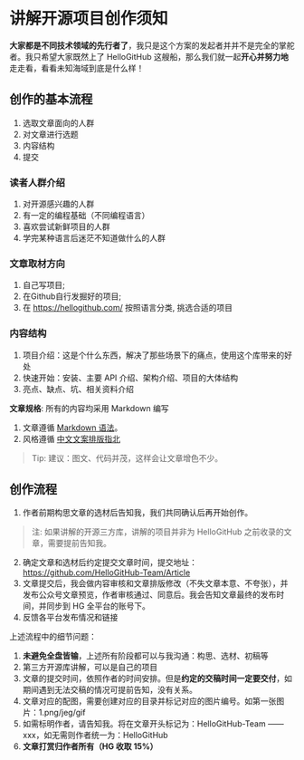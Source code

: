 # 讲解开源项目创作须知

**大家都是不同技术领域的先行者了**，我只是这个方案的发起者并并不是完全的掌舵者。我只希望大家既然上了 HelloGitHub 这艘船，那么我们就一起**开心并努力地**走走看，看看未知海域到底是什么样！

## 创作的基本流程
1. 选取文章面向的人群
2. 对文章进行选题
3. 内容结构
4. 提交

### 读者人群介绍
1. 对开源感兴趣的人群
2. 有一定的编程基础（不同编程语言）
3. 喜欢尝试新鲜项目的人群
4. 学完某种语言后迷茫不知道做什么的人群

### 文章取材方向
1. 自己写项目;
2. 在Github自行发掘好的项目;
3. 在 https://hellogithub.com/ 按照语言分类, 挑选合适的项目

### 内容结构
1. 项目介绍：这是个什么东西，解决了那些场景下的痛点，使用这个库带来的好处
2. 快速开始：安装、主要 API 介绍、架构介绍、项目的大体结构
3. 亮点、缺点、坑、相关资料介绍

**文章规格**: 所有的内容均采用 Markdown 编写
1. 文章遵循 [Markdown 语法](https://github.com/younghz/Markdown)。
2. 风格遵循 [中文文案排版指北](https://github.com/sparanoid/chinese-copywriting-guidelines)

> Tip: 建议：图文、代码并茂，这样会让文章增色不少。

## 创作流程

1. 作者前期构思文章的选材后告知我，我们共同确认后再开始创作。
> 注: 如果讲解的开源三方库，讲解的项目并非为 HelloGitHub 之前收录的文章，需要提前告知我。
2. 确定文章和选材后约定提交文章时间，提交地址：https://github.com/HelloGitHub-Team/Article
3. 文章提交后，我会做内容审核和文章排版修改（不失文章本意、不夸张），并发布公众号文章预览，作者审核通过、同意后。我会告知文章最终的发布时间，并同步到 HG 全平台的账号下。
4. 反馈各平台发布情况和链接

上述流程中的细节问题：

1. **未避免全盘皆输**，上述所有阶段都可以与我沟通：构思、选材、初稿等
2. 第三方开源库讲解，可以是自己的项目
3. 文章的提交时间，依照作者的时间安排。但是**约定的交稿时间一定要交付**，如期间遇到无法交稿的情况可提前告知，没有关系。
4. 文章对应的配图，需要创建对应的目录并标记对应的图片编号。如第一张图片：1.png/jeg/gif
5. 如需标明作者，请告知我。将在文章开头标记为：HelloGitHub-Team —— xxx，如无需则作者统一为：HelloGitHub
6. **文章打赏归作者所有（HG 收取 15%）**


